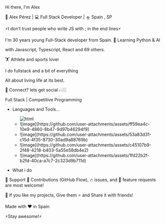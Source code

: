 Hi there, I'm Alex 

              

 🙎 Alex Pérez | 💻 Full Stack Developer | 🛸 Spain , SP 

⚡️I don’t trust people who write JS with ;  in the end lines⚡️


I'm 30 years young Full-Stack developer from Spain.
🥀 Learning Python & AI

with Javascript, Typescript, React and 69 others.

🏋️ Athlete and sports lover

I do fullstack and a bit of everything

All about living life at its best.

💬 Connect? lets get social 👉🏼

Full Stack | Competitive Programming



- Languages and Tools...
  <ul>
    <li style="list-style:none;">
      <img src="https://github.com/user-attachments/assets/095608f7-bdda-427a-8d99-04e8620e7fe0" alt="html"/>
    </li>
    <li>
      ![image](https://github.com/user-attachments/assets/ff59ea4c-10e9-4860-8b47-9d97b46294f9)
    </li>
    <li>
      ![image](https://github.com/user-attachments/assets/53a83d31-c15d-4f35-8730-30ad9a88769b)
    </li>
    <li>
      ![image](https://github.com/user-attachments/assets/c45107b9-2f48-4218-b403-5a55e58db4e2)
    </li>
    <li>
  ![image](https://github.com/user-attachments/assets/1fd22b2f-b2fd-40ca-a7c7-2c323d9b711d)
    </li>
  </ul>


- What i do




🤝 Support
🎀 Contributions (GitHub Flow), 🔥 issues, and 🥮 feature requests are most welcome!

💙 If you like my projects, Give them ⭐ and Share it with friends!

Made with ❤️ in Spain

⚡️Stay awesome!⚡️
